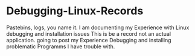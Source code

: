 # Debugging-Linux-Records
Pastebins, logs, you name it. I am documenting my Experience with Linux debugging and installation issues
This is be a record not an actual application. going to post my Experience Debugging and installing problematic Programms I have trouble with.
